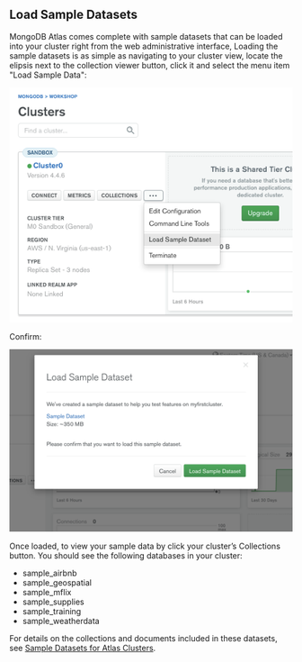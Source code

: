 ## Load Sample Datasets

MongoDB Atlas comes complete with sample datasets that can be loaded into your cluster right from the web administrative interface, Loading the sample datasets is as simple as navigating to your cluster view, locate the elipsis next to the collection viewer button, click it and select the menu item "Load Sample Data":

![Select elipse menu](../images/05-elipse-menu.png "Select elipse menu for cluster")

Confirm:

![Sample Datasets](../images/05-sample-datasets.png "Sample Datasets")

Once loaded, to view your sample data by click your cluster’s Collections button. You should see the following databases in your cluster:

* sample_airbnb
* sample_geospatial
* sample_mflix
* sample_supplies
* sample_training
* sample_weatherdata

For details on the collections and documents included in these datasets, see [Sample Datasets for Atlas Clusters](https://docs.atlas.mongodb.com/sample-data/).

